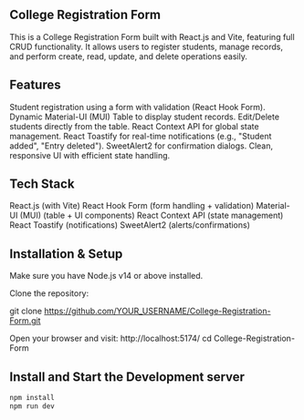 ## College Registration Form

This is a College Registration Form built with React.js and Vite, featuring full CRUD functionality.
It allows users to register students, manage records, and perform create, read, update, and delete operations easily.

## Features

Student registration using a form with validation (React Hook Form).
Dynamic Material-UI (MUI) Table to display student records.
Edit/Delete students directly from the table.
React Context API for global state management.
React Toastify for real-time notifications (e.g., "Student added", "Entry deleted").
SweetAlert2 for confirmation dialogs.
Clean, responsive UI with efficient state handling.

## Tech Stack

React.js (with Vite)
React Hook Form (form handling + validation)
Material-UI (MUI) (table + UI components)
React Context API (state management)
React Toastify (notifications)
SweetAlert2 (alerts/confirmations)

## Installation & Setup

Make sure you have Node.js v14 or above installed.

Clone the repository: 

git clone https://github.com/YOUR_USERNAME/College-Registration-Form.git

Open your browser and visit:
http://localhost:5174/
cd College-Registration-Form

## Install and Start the Development server
```bash
npm install
npm run dev

